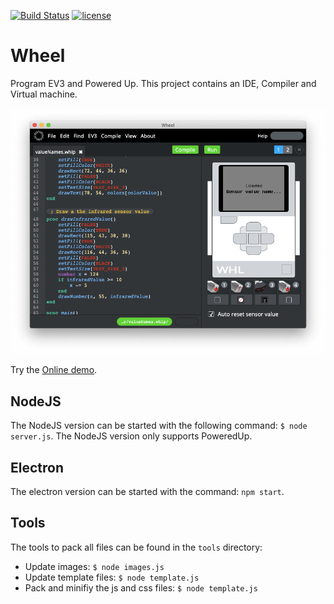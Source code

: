 [![Build Status](https://travis-ci.org/ArnoVanDerVegt/wheel.svg?branch=master)](https://travis-ci.org/ArnoVanDerVegt/wheel)
[![license](https://img.shields.io/github/license/mashape/apistatus.svg)](https://github.com/ArnoVanDerVegt/wheel/blob/master/license.txt)

# Wheel
Program EV3 and Powered Up.
This project contains an IDE, Compiler and Virtual machine.

<img src="images/screenshot03.png"/>

Try the [Online demo](http://arnovandervegt.github.io/wheel/site/ide/ide.html).

## NodeJS

The NodeJS version can be started with the following command: `$ node server.js`.
The NodeJS version only supports PoweredUp.

## Electron

The electron version can be started with the command: `npm start`.

## Tools

The tools to pack all files can be found in the `tools` directory:

* Update images: `$ node images.js`
* Update template files: `$ node template.js`
* Pack and minifiy the js and css files: `$ node template.js`
